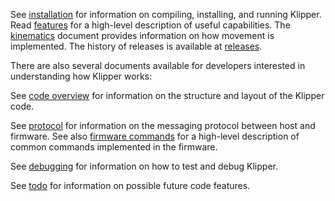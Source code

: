 See [installation](Installation.md) for information on compiling,
installing, and running Klipper. Read [features](Features.md) for a
high-level description of useful capabilities. The
[kinematics](Kinematics.md) document provides information on how
movement is implemented. The history of releases is available at
[releases](Releases.md).

There are also several documents available for developers interested
in understanding how Klipper works:

See [code overview](Code_Overview.md) for information on the structure
and layout of the Klipper code.

See [protocol](Protocol.md) for information on the messaging protocol
between host and firmware. See also
[firmware commands](Firmware_Commands.md) for a high-level description
of common commands implemented in the firmware.

See [debugging](Debugging.md) for information on how to test and debug
Klipper.

See [todo](Todo.md) for information on possible future code features.
